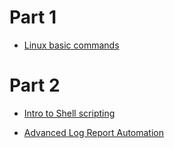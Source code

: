 
# Part 1
* [Linux basic commands](./week1/Intro%20to%20DevOps%20and%20Linux.md)


# Part 2
* [Intro to Shell scripting](./week2_practice/Shell%20scripting.md)

* [Advanced Log Report Automation](./week2_Summary/Advanced%20Log%20Report%20Automation.md)

